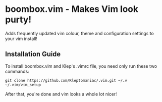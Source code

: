 # boombox.vim - Makes Vim look purty!
Adds frequently updated vim colour, theme and configuration settings to your vim install!

## Installation Guide
To install boombox.vim and Klep's .vimrc file, you need only run these two commands:

```
git clone https://github.com/Kleptomaniac/.vim.git ~/.v
~/.vim/vim_setup
```

After that, you're done and vim looks a whole lot nicer!
